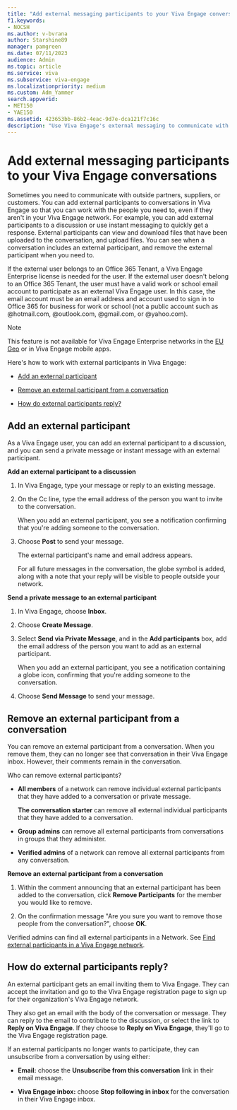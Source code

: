 ```yaml
---
title: "Add external messaging participants to your Viva Engage conversations"
f1.keywords:
- NOCSH
ms.author: v-bvrana
author: Starshine89
manager: pamgreen
ms.date: 07/11/2023
audience: Admin
ms.topic: article
ms.service: viva
ms.subservice: viva-engage
ms.localizationpriority: medium
ms.custom: Adm_Yammer
search.appverid:
- MET150
- YAE150
ms.assetid: 423653bb-86b2-4eac-9d7e-dca121f7c16c
description: "Use Viva Engage's external messaging to communicate with outside partners, suppliers, or customers. Add or remove external participants and find out how external participants reply to Viva Engage messages."
---
```


# Add external messaging participants to your Viva Engage conversations

Sometimes you need to communicate with outside partners, suppliers, or customers. You can add external participants to conversations in Viva Engage so that you can work with the people you need to, even if they aren't in your Viva Engage network. For example, you can add external participants to a discussion or use instant messaging to quickly get a response. External participants can view and download files that have been uploaded to the conversation, and upload files. You can see when a conversation includes an external participant, and remove the external participant when you need to. 

If the external user belongs to an Office 365 Tenant, a Viva Engage Enterprise license is needed for the user. If the external user doesn't belong to an Office 365 Tenant, the user must have a valid work or school email account to participate as an external Viva Engage user. In this case, the email account must be an email address and account used to sign in to Office 365 for business for work or school (not a public account such as @hotmail.com, @outlook.com, @gmail.com, or @yahoo.com).

>[!NOTE] 
>This feature is not available for Viva Engage Enterprise networks in the [EU Geo](../manage-security-and-compliance/data-residency.md) or in Viva Engage mobile apps.
  
Here's how to work with external participants in Viva Engage:
  
- [Add an external participant](add-external-participants.md#AddExternal)
    
- [Remove an external participant from a conversation](add-external-participants.md#RemoveExternal)
    
- [How do external participants reply?](add-external-participants.md#ExternalReply)
    
## Add an external participant
<a name="AddExternal"> </a>

As a Viva Engage user, you can add an external participant to a discussion, and you can send a private message or instant message with an external participant.
  
 **Add an external participant to a discussion**
  
1. In Viva Engage, type your message or reply to an existing message.
    
2. On the Cc line, type the email address of the person you want to invite to the conversation.
  
    When you add an external participant, you see a notification confirming that you're adding someone to the conversation.
    
3. Choose **Post** to send your message. 
  
    The external participant's name and email address appears.
    
    For all future messages in the conversation, the globe symbol is added, along with a note that your reply will be visible to people outside your network.
  
 **Send a private message to an external participant**
  
1. In Viva Engage, choose **Inbox**.
    
2. Choose **Create Message**.
  
3. Select **Send via Private Message**, and in the **Add participants** box, add the email address of the person you want to add as an external participant. 
  
    When you add an external participant, you see a notification containing a globe icon, confirming that you're adding someone to the conversation.
    
4. Choose **Send Message** to send your message. 
    
## Remove an external participant from a conversation
<a name="RemoveExternal"> </a>

You can remove an external participant from a conversation. When you remove them, they can no longer see that conversation in their Viva Engage inbox. However, their comments remain in the conversation.
  
Who can remove external participants?
  
- **All members** of a network can remove individual external participants that they have added to a conversation or private message. 
    
    **The conversation starter** can remove all external individual participants that they have added to a conversation. 
    
- **Group admins** can remove all external participants from conversations in groups that they administer. 
    
- **Verified admins** of a network can remove all external participants from any conversation. 
    
**Remove an external participant from a conversation**
  
1. Within the comment announcing that an external participant has been added to the conversation, click **Remove Participants** for the member you would like to remove. 
  
2. On the confirmation message "Are you sure you want to remove those people from the conversation?", choose **OK**.
    
Verified admins can find all external participants in a Network. See [Find external participants in a Viva Engage network](find-external-participants.md).
  
## How do external participants reply?
<a name="ExternalReply"> </a>

An external participant gets an email inviting them to Viva Engage. They can accept the invitation and go to the Viva Engage registration page to sign up for their organization's Viva Engage network.
  
They also get an email with the body of the conversation or message. They can reply to the email to contribute to the discussion, or select the link to **Reply on Viva Engage**. If they choose to **Reply on Viva Engage**, they'll go to the Viva Engage registration page.
  
If an external participants no longer wants to participate, they can unsubscribe from a conversation by using either:
  
- **Email:** choose the **Unsubscribe from this conversation** link in their email message. 
    
- **Viva Engage inbox:** choose **Stop following in inbox** for the conversation in their Viva Engage inbox.
